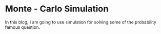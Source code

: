# Monte - Carlo Simulation

In this blog, I am going to use simulation for solving some of the probability famous question.


